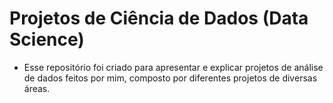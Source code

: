 # Projetos de Ciência de Dados (Data Science)
- Esse repositório foi criado para apresentar e explicar projetos de análise de dados feitos por mim, composto por diferentes projetos de diversas áreas.
